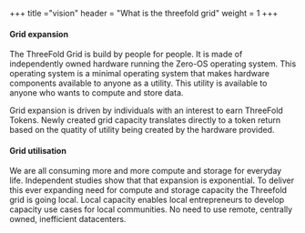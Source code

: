 +++
title ="vision"
header = "What is the threefold grid"
weight = 1
+++
#### Grid expansion
The ThreeFold Grid is build by people for people. It is made of independently owned hardware running the Zero-OS operating system. This operating system is a minimal operating system that makes hardware components available to anyone as a utility. This utility is available to anyone who wants to compute and store data.

Grid expansion is driven by individuals with an interest to earn ThreeFold Tokens. Newly created grid capacity translates directly to a token return based on the quatity of utility being created by the hardware provided.

#### Grid utilisation
We are all consuming more and more compute and storage for everyday life. Independent studies show that that expansion is exponential. To deliver this ever expanding need for compute and storage capacity the Threefold grid is going local. Local capacity enables local entrepreneurs to develop capacity use cases for local communities. No need to use remote, centrally owned, inefficient datacenters.
